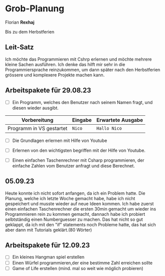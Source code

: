 # Grob-Planung

Florian **Rexhaj**

Bis zu dem Herbstferien

## Leit-Satz

Ich möchte das Programmieren mit Cshrp erlernen und möchte mehrere kleine Sachen ausführen. Ich denke das hilft mir sehr in die Programmiersprache reinzukommen, um dann später nach den Herbstferien grössere und komplexere Projekte machen kann.

## Arbeitspakete für 29.08.23

- [ ] Ein Programm, welches den Benutzer nach seinem Namen fragt, und diesen wieder ausgibt.

| Vorbereitung             | Eingabe | Erwartete Ausgabe |
| ------------------------ | ------- | ----------------- |
| Programm in VS gestartet | `Nico`  | `Hallo Nico`      |

- [ ] Die Grundlagen erlernen mit Hilfe von Youtube
- [ ] Erlernen von den wichtigsten begriffen mit der Hilfe von Youtube.
- [ ] Einen einfachen Taschenrechner mit Csharp programmieren, der einfache Zahlen vom Benutzer anfragt und diese Berechnet.


## 05.09.23

Heute konnte ich nicht sofort anfangen, da ich ein Problem hatte. Die Planung, welche ich letzte Woche gemacht habe, habe ich nicht gespeichert und musste wieder auf neue Ideen kommen. Ich habe zuerst einen einfachen Taschenrechner die ersten 30min gemacht um wieder ins Programmieren rein zu kommen gemacht, dannach habe ich probiert selbtständig einen Numberguesser zu machen. Das hat nicht so gut geklappt, da ich mit den "if" statements noch Probleme hatte, das hat sich aber dann mit Tutorials geklärt.(80 Wörter)

## Arbeitspakete für 12.09.23
- [ ] Ein kleines Hangman spiel erstellen
- [ ] Einen Würfel programmieren,der eine bestimme Zahl erreichen sollte
- [ ] Game of Life erstellen (mind. mal so weit wie möglich probieren)
